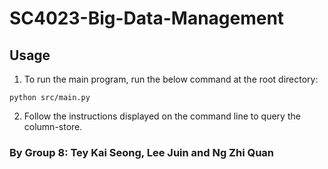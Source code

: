 # SC4023-Big-Data-Management

## Usage

1. To run the main program, run the below command at the root directory:

```
python src/main.py
```

2. Follow the instructions displayed on the command line to query the column-store.

### By Group 8: Tey Kai Seong, Lee Juin and Ng Zhi Quan
